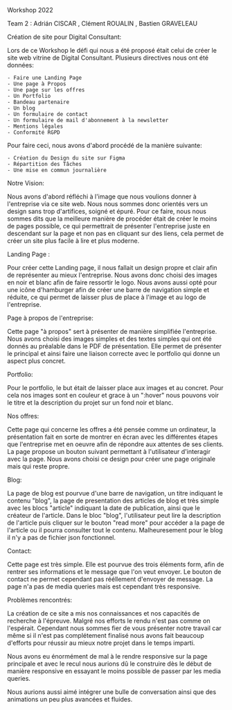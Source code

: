 Workshop 2022

Team 2 : Adrián CISCAR , Clément ROUALIN , Bastien GRAVELEAU

Création de site pour Digital Consultant:

Lors de ce Workshop le défi qui nous a été proposé était celui de créer le site web vitrine de 
Digital Consultant. Plusieurs directives nous ont été données:

    - Faire une Landing Page 
    - Une page à Propos
    - Une page sur les offres 
    - Un Portfolio
    - Bandeau partenaire
    - Un blog
    - Un formulaire de contact
    - Un formulaire de mail d'abonnement à la newsletter 
    - Mentions légales
    - Conformité RGPD 

Pour faire ceci, nous avons d'abord procédé de la manière suivante:

    - Création du Design du site sur Figma
    - Répartition des Tâches
    - Une mise en commun journalière



Notre Vision:

Nous avons d'abord réfléchi à l'image que nous voulions donner à l'entreprise via ce site web. Nous 
nous sommes donc orientés vers un design sans trop d'artifices, soigné et épuré. Pour ce faire, nous nous 
sommes dits que la meilleure manière de procéder était de créer le moins de pages possible, ce qui permettrait
de présenter l'entreprise juste en descendant sur la page et non pas en cliquant sur des liens, cela permet 
de créer un site plus facile à lire et plus moderne.



Landing Page :

Pour créer cette Landing page, il nous fallait un design propre et clair afin de représenter au mieux l'entreprise.
Nous avons donc choisi des images en noir et blanc afin de faire ressortir le logo. Nous avons aussi opté
pour une icône d'hamburger afin de créer une barre de navigation simple et réduite, ce qui permet de laisser plus de place 
à l'image et au logo de l'entreprise.



Page à propos de l'entreprise:

Cette page "à propos" sert à présenter de manière simplifiée l'entreprise. Nous avons choisi des images simples et des textes simples
qui ont été donnés au préalable dans le PDF de présentation. Elle permet de présenter le principal et ainsi faire une liaison
correcte avec le portfolio qui donne un aspect plus concret.



Portfolio: 

Pour le portfolio, le but était de laisser place aux images et au concret. 
Pour cela nos images sont en couleur et grace à un ":hover" nous pouvons voir le titre et la description du projet sur un fond noir et blanc.



Nos offres: 

Cette page qui concerne les offres a été pensée comme un ordinateur, la présentation fait en sorte de montrer en écran avec
les différentes étapes que l'entreprise met en oeuvre afin de répondre aux attentes de ses clients.
La page propose un bouton suivant permettant à l'utilisateur d'interagir avec la page. Nous avons choisi 
ce design pour créer une page originale mais qui reste propre.



Blog:

La page de blog est pourvue d'une barre de navigation, un titre indiquant le contenu "blog",
la page de presentation des articles de blog et très simple avec les blocs "article" indiquant la date de publication, ainsi que le créateur de l'article.
Dans le bloc "blog", l'utilisateur peut lire la description de l'article puis cliquer sur le bouton "read more" pour accéder a la page de l'article ou il pourra consulter tout le contenu.
Malheuresement pour le blog il n'y a pas de fichier json fonctionnel.

Contact:

Cette page est très simple. Elle est pourvue des trois éléments form, afin de rentrer ses informations et le message que l'on veut envoyer.
Le bouton de contact ne permet cependant pas rééllement d'envoyer de message.
La page n'a pas de media queries mais est cependant très responsive.


Problèmes rencontrés:

La création de ce site a mis nos connaissances et nos capacités de recherche à l'épreuve. Malgré nos efforts le rendu
n'est pas comme on l'espérait. Cependant nous sommes fier de vous présenter notre travail car même si il n'est pas 
complétement finalisé nous avons fait beaucoup d'efforts pour réussir au mieux notre projet dans le temps imparti.

Nous avons eu énormément de mal à le rendre responsive sur la page principale et avec le recul nous aurions dû le construire dès le début
de manière responsive en essayant le moins possible de passer par les media queries.

Nous aurions aussi aimé intégrer une bulle de conversation ainsi que des animations un peu plus avancées et fluides.







